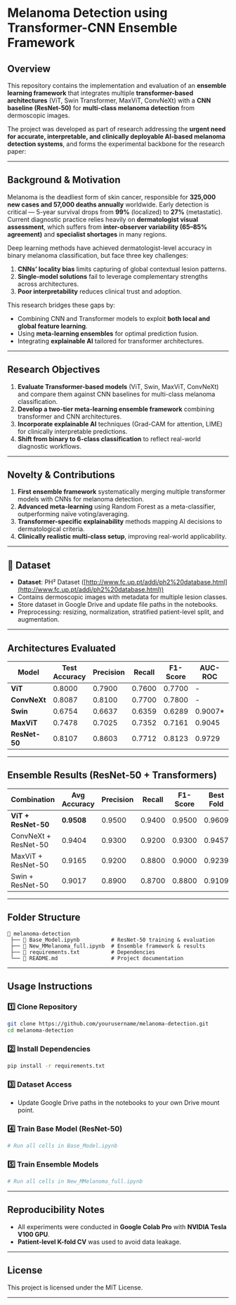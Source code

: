 # **Melanoma Detection using Transformer-CNN Ensemble Framework**

## **Overview**

This repository contains the implementation and evaluation of an **ensemble learning framework** that integrates multiple **transformer-based architectures** (ViT, Swin Transformer, MaxViT, ConvNeXt) with a **CNN baseline (ResNet-50)** for **multi-class melanoma detection** from dermoscopic images.

The project was developed as part of research addressing the **urgent need for accurate, interpretable, and clinically deployable AI-based melanoma detection systems**, and forms the experimental backbone for the research paper:

---

## **Background & Motivation**

Melanoma is the deadliest form of skin cancer, responsible for **325,000 new cases and 57,000 deaths annually** worldwide. Early detection is critical — 5-year survival drops from **99%** (localized) to **27%** (metastatic). Current diagnostic practice relies heavily on **dermatologist visual assessment**, which suffers from **inter-observer variability (65–85% agreement)** and **specialist shortages** in many regions.

Deep learning methods have achieved dermatologist-level accuracy in binary melanoma classification, but face three key challenges:

1. **CNNs’ locality bias** limits capturing of global contextual lesion patterns.
2. **Single-model solutions** fail to leverage complementary strengths across architectures.
3. **Poor interpretability** reduces clinical trust and adoption.

This research bridges these gaps by:

* Combining CNN and Transformer models to exploit **both local and global feature learning**.
* Using **meta-learning ensembles** for optimal prediction fusion.
* Integrating **explainable AI** tailored for transformer architectures.

---

## **Research Objectives**

1. **Evaluate Transformer-based models** (ViT, Swin, MaxViT, ConvNeXt) and compare them against CNN baselines for multi-class melanoma classification.
2. **Develop a two-tier meta-learning ensemble framework** combining transformer and CNN architectures.
3. **Incorporate explainable AI** techniques (Grad-CAM for attention, LIME) for clinically interpretable predictions.
4. **Shift from binary to 6-class classification** to reflect real-world diagnostic workflows.

---

## **Novelty & Contributions**

1. **First ensemble framework** systematically merging multiple transformer models with CNNs for melanoma detection.
2. **Advanced meta-learning** using Random Forest as a meta-classifier, outperforming naïve voting/averaging.
3. **Transformer-specific explainability** methods mapping AI decisions to dermatological criteria.
4. **Clinically realistic multi-class setup**, improving real-world applicability.

---

##  📂 **Dataset**

* **Dataset**: PH² Dataset ([http://www.fc.up.pt/addi/ph2%20database.html](http://www.fc.up.pt/addi/ph2%20database.html))
* Contains dermoscopic images with metadata for multiple lesion classes.
* Store dataset in Google Drive and update file paths in the notebooks.
* Preprocessing: resizing, normalization, stratified patient-level split, and augmentation.

---

## **Architectures Evaluated**

| Model         | Test Accuracy | Precision | Recall | F1-Score | AUC-ROC  | Parameters (M) |
| ------------- | ------------- | --------- | ------ | -------- | -------- | -------------- |
| **ViT**       | 0.8000        | 0.7900    | 0.7600 | 0.7700   | -        | 86             |
| **ConvNeXt**  | 0.8087        | 0.8100    | 0.7700 | 0.7800   | -        | 89             |
| **Swin**      | 0.6754        | 0.6637    | 0.6359 | 0.6289   | 0.9007\* | 88             |
| **MaxViT**    | 0.7478        | 0.7025    | 0.7352 | 0.7161   | 0.9045   | 119            |
| **ResNet-50** | 0.8107        | 0.8603    | 0.7712 | 0.8123   | 0.9729   | 27             |

---

## **Ensemble Results (ResNet-50 + Transformers)**

| Combination          | Avg Accuracy | Precision | Recall | F1-Score | Best Fold | Std Dev |
| -------------------- | ------------ | --------- | ------ | -------- | --------- | ------- |
| **ViT + ResNet-50**  | **0.9508**   | 0.9500    | 0.9400 | 0.9500   | 0.9609    | 0.0098  |
| ConvNeXt + ResNet-50 | 0.9404       | 0.9300    | 0.9200 | 0.9300   | 0.9457    | 0.0102  |
| MaxViT + ResNet-50   | 0.9165       | 0.9200    | 0.8800 | 0.9000   | 0.9239    | 0.0127  |
| Swin + ResNet-50     | 0.9017       | 0.8900    | 0.8700 | 0.8800   | 0.9109    | 0.0058  |

---

## **Folder Structure**

```
📂 melanoma-detection
 ├── 📓 Base_Model.ipynb          # ResNet-50 training & evaluation
 ├── 📓 New_MMelanoma_full.ipynb  # Ensemble framework & results
 ├── 📄 requirements.txt          # Dependencies
 └── 📄 README.md                 # Project documentation
```

---

## **Usage Instructions**

### 1️⃣ Clone Repository

```bash
git clone https://github.com/yourusername/melanoma-detection.git
cd melanoma-detection
```

### 2️⃣ Install Dependencies

```bash
pip install -r requirements.txt
```

### 3️⃣ Dataset Access

* Update Google Drive paths in the notebooks to your own Drive mount point.

### 4️⃣ Train Base Model (ResNet-50)

```python
# Run all cells in Base_Model.ipynb
```

### 5️⃣ Train Ensemble Models

```python
# Run all cells in New_MMelanoma_full.ipynb
```

---

## **Reproducibility Notes**

* All experiments were conducted in **Google Colab Pro** with **NVIDIA Tesla V100 GPU**.
* **Patient-level K-fold CV** was used to avoid data leakage.

---

## **License**

This project is licensed under the MIT License.

---

